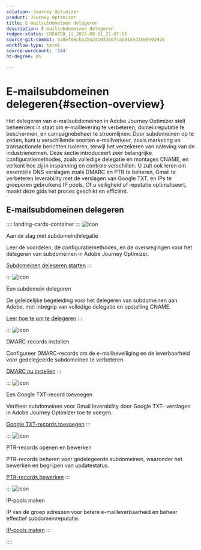```yaml
---
solution: Journey Optimizer
product: Journey Optimizer
title: E-mailsubdomeinen delegeren
description: E-mailsubdomeinen delegeren
redpen-status: CREATED_||_2025-08-11_21-07-51
source-git-commit: 5a8ef88cba254241933607ca59156d35e0e92926
workflow-type: tm+mt
source-wordcount: '244'
ht-degree: 0%

---
```



# E-mailsubdomeinen delegeren{#section-overview}

Het delegeren van e-mailsubdomeinen in Adobe Journey Optimizer stelt beheerders in staat om e-maillevering te verbeteren, domeinreputatie te beschermen, en campagnebeheer te stroomlijnen. Door subdomeinen op te zetten, kunt u verschillende soorten e-mailverkeer, zoals marketing en transactionele berichten isoleren, terwijl het verzekeren van naleving van de industrienormen. Deze sectie introduceert zeer belangrijke configuratiemethodes, zoals volledige delegatie en montages CNAME, en verkent hoe zij in inspanning en controle verschillen. U zult ook leren om essentiële DNS verslagen zoals DMARC en PTR te beheren, Gmail te verbeteren leverability met de verslagen van Google TXT, en IPs te groeperen gebruikend IP pools. Of u veiligheid of reputatie optimaliseert, maakt deze gids het proces geschikt en efficiënt.

## E-mailsubdomeinen delegeren

:::: landing-cards-container
:::
![icon](https://cdn.experienceleague.adobe.com/icons/circle-play.svg)

Aan de slag met subdomeindelegatie

Leer de voordelen, de configuratiemethodes, en de overwegingen voor het delegeren van subdomeinen in Adobe Journey Optimizer.

[Subdomeinen delegeren starten](../using/configuration/about-subdomain-delegation.md)
:::

:::
![icon](https://cdn.experienceleague.adobe.com/icons/gear.svg)

Een subdomein delegeren

De geleidelijke begeleiding voor het delegeren van subdomeinen aan Adobe, met inbegrip van volledige delegatie en opstelling CNAME.

[Leer hoe te om te delegeren](../using/configuration/delegate-subdomain.md)
:::

:::
![icon](https://cdn.experienceleague.adobe.com/icons/shield-halved.svg)

DMARC-records instellen

Configureer DMARC-records om de e-mailbeveiliging en de leverbaarheid voor gedelegeerde subdomeinen te verbeteren.

[DMARC nu instellen](../using/configuration/dmarc-record.md)
:::

:::
![icon](https://cdn.experienceleague.adobe.com/icons/bullseye.svg)

Een Google TXT-record toevoegen

Verifieer subdomeinen voor Gmail leverability door Google TXT- verslagen in Adobe Journey Optimizer toe te voegen.

[Google TXT-records toevoegen](../using/configuration/google-txt.md)
:::

:::
![icon](https://cdn.experienceleague.adobe.com/icons/code-branch.svg)

PTR-records openen en bewerken

PTR-records beheren voor gedelegeerde subdomeinen, waaronder het bewerken en begrijpen van updatestatus.

[PTR-records bewerken](../using/configuration/ptr-records.md)
:::

:::
![icon](https://cdn.experienceleague.adobe.com/icons/list-check.svg)

IP-pools maken

IP van de groep adressen voor betere e-mailleverbaarheid en beheer effectief subdomeinreputatie.

[IP-pools maken](../using/configuration/ip-pools.md)
:::

::::
